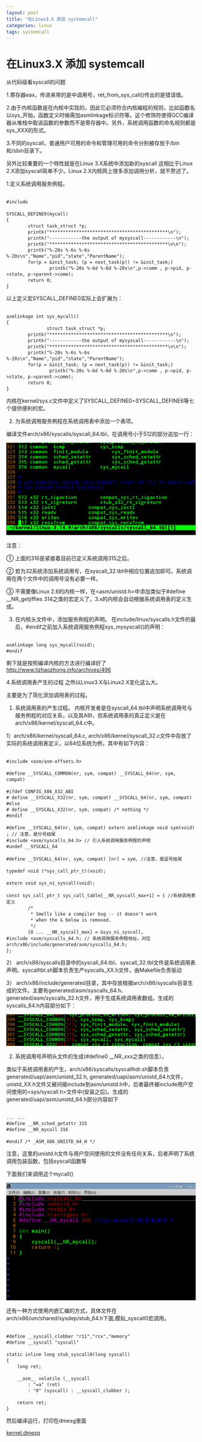 ```yaml
---
layout: post
title: "在Linux3.X 添加 systemcall"
categories: linux
tags: systemcall
---
```

在Linux3.X 添加 systemcall
============================
从代码级看syscall的问题

1.寄存器eax，传进来带的是中调用号，ret_from_sys_call()传出的是错误值。

2.由于内核函数是在内核中实现的，因此它必须符合内核编程的规则，比如函数名以sys_开始，函数定义时候需加asmlinkage标识符等。这个修饰符使得GCC编译器从堆栈中取该函数的参数而不是寄存器中。另外，系统调用函数的命名规则都是sys_XXX的形式。

3.不同的syscall，普通用户可用的命令和管理可用的命令分别被存放于/bin和/sbin目录下。

另外比较重要的一个特性就是在Linux 3.X系统中添加新的syscall 这相比于Linux 2.X添加syscall简单不少。Linux 2.X内核网上很多添加调用分析，就不赘述了。

1.定义系统调用服务例程。

<pre><code>
#include <linux/syscall.h>
 
SYSCALL_DEFINE0(mycall)
{
        struct task_struct *p;
        printk(&quot;********************************************\n&quot;);
        printk(&quot;------------the output of mysyscall------------\n&quot;);
        printk(&quot;********************************************\n\n&quot;);
        printk(&quot;%-20s %-6s %-6s %-20s\n&quot;,&quot;Name&quot;,&quot;pid&quot;,&quot;state&quot;,&quot;ParentName&quot;);
        for(p = &amp;init_task; (p = next_task(p)) != &amp;init_task;)
                printk(&quot;%-20s %-6d %-6d %-20s\n&quot;,p-&gt;comm , p-&gt;pid, p-&gt;state, p-&gt;parent-&gt;comm);
        return 0;
}
</code></pre>

以上定义宏SYSCALL_DEFINE0实际上会扩展为：

<pre><code>
asmlinkage int sys_mycall()
{
               struct task_struct *p;
        printk(&quot;********************************************\n&quot;);
        printk(&quot;------------the output of mysyscall------------\n&quot;);
        printk(&quot;********************************************\n\n&quot;);
        printk(&quot;%-20s %-6s %-6s %-20s\n&quot;,&quot;Name&quot;,&quot;pid&quot;,&quot;state&quot;,&quot;ParentName&quot;);
        for(p = &amp;init_task; (p = next_task(p)) != &amp;init_task;)
                printk(&quot;%-20s %-6d %-6d %-20s\n&quot;,p-&gt;comm , p-&gt;pid, p-&gt;state, p-&gt;parent-&gt;comm);
        return 0;
}
</code></pre>

内核在kernel/sys.c文件中定义了SYSCALL_DEFINE0~SYSCALL_DEFINE6等七个提供便利的宏。

2. 为系统调用服务例程在系统调用表中添加一个表项。

编译文件arch/x86/syscalls/syscall_64.tbl，在调用号小于512的部分追加一行：

![](/assets/pic/systemcall.png)

注意：

① 上面的316是紧接着目前已定义系统调用315之后。

② 若为32系统添加系统调用号，在syscall_32.tbl中相应位置追加即可。系统调用在两个文件中的调用号没有必要一样。

③ 不需要像Linux 2.6的内核一样，在<asm/unistd.h>中添加类似于#define __NR_getjiffies 314之类的宏定义了，3.x的内核会自动根据系统调用表的定义生成。

3. 在内核头文件中，添加服务例程的声明。
在include/linux/syscalls.h文件的最后，#endif之前加入系统调用服务例程sys_mysyscall()的声明：

<pre><code>
asmlinkage long sys_mycall(void);
#endif
</code></pre>

剩下就是按照编译内核的方法进行编译好了  http://www.lizhaozhong.info/archives/496

4.系统调用表产生的过程
之所以Linux3.X与Linux2.X变化这么大。

主要是为了简化添加调用表的过程。

1. 系统调用表的产生过程。
内核开发者是在syscall_64.tbl中声明系统调用号与服务例程的对应关系，以及其ABI，但系统调用表的真正定义是在arch/x86/kernel/syscall_64.c中。

1）arch/x86/kernel/syscall_64.c, arch/x86/kernel/syscall_32.c文件中存放了实际的系统调用表定义，以64位系统为例，其中有如下内容：

<pre><code>
#include &lt;asm/asm-offsets.h&gt;
 
#define __SYSCALL_COMMON(nr, sym, compat) __SYSCALL_64(nr, sym, compat)
 
#ifdef CONFIG_X86_X32_ABI
# define __SYSCALL_X32(nr, sym, compat) __SYSCALL_64(nr, sym, compat)
#else
# define __SYSCALL_X32(nr, sym, compat) /* nothing */
#endif
 
#define __SYSCALL_64(nr, sym, compat) extern asmlinkage void sym(void) ; // 注意，是分号结尾
#include &lt;asm/syscalls_64.h&gt; // 引入系统调用服务例程的声明
#undef __SYSCALL_64
 
#define __SYSCALL_64(nr, sym, compat) [nr] = sym, //注意，是逗号结尾
 
typedef void (*sys_call_ptr_t)(void);
 
extern void sys_ni_syscall(void);
 
const sys_call_ptr_t sys_call_table[__NR_syscall_max+1] = { //系统调用表定义
        /*
         * Smells like a compiler bug -- it doesn't work
         * when the &amp; below is removed.
         */
        [0 ... __NR_syscall_max] = &amp;sys_ni_syscall,
#include &lt;asm/syscalls_64.h; // 系统调用服务例程地址，对应arch/x86/include/generated/asm/syscalls_64.h;
};
</code></pre>

2） arch/x86/syscalls目录中的syscall_64.tbl、syscall_32.tbl文件是系统调用表声明。syscalltbl.sh脚本负责生产syscalls_XX.h文件，由Makefile负责驱动

3） arch/x86/include/generated目录，其中存放根据arch/x86/syscalls目录生成的文件。主要有generated/asm/syscalls_64.h、generated/asm/syscalls_32.h文件，用于生成系统调用表数组。生成的syscalls_64.h内容部分如下：

![](/assets/pic/systemcall2.png)

2. 系统调用号声明头文件的生成(#define0 __NR_xxx之类的信息）。

类似于系统调用表的产生，arch/x86/syscalls/syscallhdr.sh脚本负责generated/uapi/asm/unistd_32.h, generated/uapi/asm/unistd_64.h文件，unistd_XX.h文件又被间接include到asm/unistd.h中，后者最终被include用户空间使用的<sys/syscall.h>文件中(安装之后)。生成的generated/uapi/asm/unistd_64.h部分内容如下

<pre><code>
... ...
#define __NR_sched_getattr 315
#define __NR_mycall 316
 
#endif /* _ASM_X86_UNISTD_64_H */
</code></pre>

注意，这里的unistd.h文件与用户空间使用的文件没有任何关系，后者声明了系统调用包装函数，包括syscall函数等

下面我们来调用这个mycall()

![](/assets/pic/systemcall3.png)

还有一种方式使用内嵌汇编的方式，具体文件在arch/x86/um/shared/sysdep/stub_64.h下面,模拟_syscall0宏调用。

<pre><code>
#define __syscall_clobber "r11","rcx","memory"
#define __syscall "syscall"
 
static inline long stub_syscall0(long syscall)
{
    long ret;
 
    __asm__ volatile (__syscall
        : "=a" (ret)
        : "0" (syscall) : __syscall_clobber );
 
    return ret;
}
</code></pre>

然后编译运行，打印在dmesg里面

[kernel.dmesg](/assets/resource/kernel.dmesg_.txt)